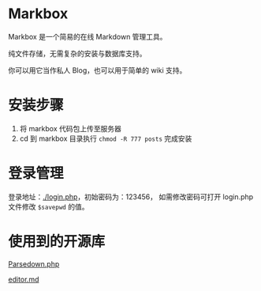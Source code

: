 # Markbox
Markbox 是一个简易的在线 Markdown 管理工具。

纯文件存储，无需复杂的安装与数据库支持。

你可以用它当作私人 Blog，也可以用于简单的 wiki 支持。

# 安装步骤
1. 将 markbox 代码包上传至服务器
2. cd 到 markbox 目录执行 `chmod -R 777 posts` 完成安装

# 登录管理
登录地址：[./login.php](./login.php)，初始密码为：123456，
如需修改密码可打开 login.php 文件修改 `$savepwd` 的值。

# 使用到的开源库
[Parsedown.php](https://github.com/erusev/parsedown)

[editor.md](https://github.com/pandao/editor.md)